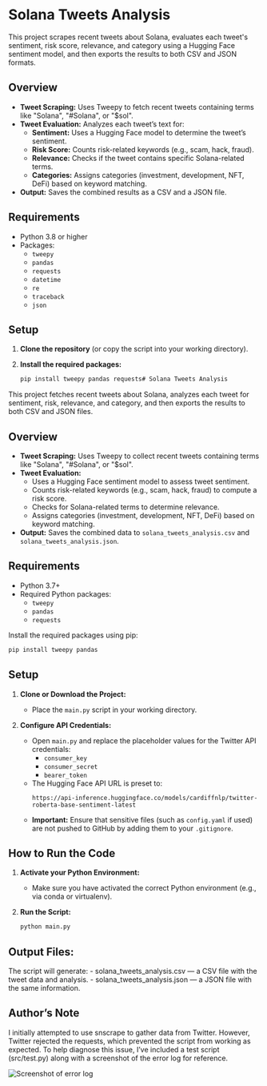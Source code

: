 # Solana Tweets Analysis

This project scrapes recent tweets about Solana, evaluates each tweet's sentiment, risk score, relevance, and category using a Hugging Face sentiment model, and then exports the results to both CSV and JSON formats.

## Overview

- **Tweet Scraping:** Uses Tweepy to fetch recent tweets containing terms like "Solana", "#Solana", or "$sol".  
- **Tweet Evaluation:** Analyzes each tweet’s text for:
  - **Sentiment:** Uses a Hugging Face model to determine the tweet’s sentiment.
  - **Risk Score:** Counts risk-related keywords (e.g., scam, hack, fraud).
  - **Relevance:** Checks if the tweet contains specific Solana-related terms.
  - **Categories:** Assigns categories (investment, development, NFT, DeFi) based on keyword matching.
- **Output:** Saves the combined results as a CSV and a JSON file.

## Requirements

- Python 3.8 or higher
- Packages:
  - `tweepy`
  - `pandas`
  - `requests`
  - `datetime`
  - `re`
  - `traceback`
  - `json`

## Setup

1. **Clone the repository** (or copy the script into your working directory).

2. **Install the required packages:**

   ```bash
   pip install tweepy pandas requests# Solana Tweets Analysis

This project fetches recent tweets about Solana, analyzes each tweet for sentiment, risk, relevance, and category, and then exports the results to both CSV and JSON files.

## Overview

- **Tweet Scraping:** Uses Tweepy to collect recent tweets containing terms like "Solana", "#Solana", or "$sol".
- **Tweet Evaluation:** 
  - Uses a Hugging Face sentiment model to assess tweet sentiment.
  - Counts risk-related keywords (e.g., scam, hack, fraud) to compute a risk score.
  - Checks for Solana-related terms to determine relevance.
  - Assigns categories (investment, development, NFT, DeFi) based on keyword matching.
- **Output:** Saves the combined data to `solana_tweets_analysis.csv` and `solana_tweets_analysis.json`.

## Requirements

- Python 3.7+
- Required Python packages:
  - `tweepy`
  - `pandas`
  - `requests`

Install the required packages using pip:

```bash
pip install tweepy pandas
```
## Setup

1. **Clone or Download the Project:**
   - Place the `main.py` script in your working directory.

2. **Configure API Credentials:**
   - Open `main.py` and replace the placeholder values for the Twitter API credentials:
     - `consumer_key`
     - `consumer_secret`
     - `bearer_token`
   - The Hugging Face API URL is preset to:
     ```
     https://api-inference.huggingface.co/models/cardiffnlp/twitter-roberta-base-sentiment-latest
     ```
   - **Important:** Ensure that sensitive files (such as `config.yaml` if used) are not pushed to GitHub by adding them to your `.gitignore`.

## How to Run the Code

1. **Activate your Python Environment:**
   - Make sure you have activated the correct Python environment (e.g., via conda or virtualenv).

2. **Run the Script:**

   ```bash
   python main.py

## Output Files:
	
  The script will generate:
	-	solana_tweets_analysis.csv — a CSV file with the tweet data and analysis.
	-	solana_tweets_analysis.json — a JSON file with the same information.

## Author’s Note

I initially attempted to use snscrape to gather data from Twitter. However, Twitter rejected the requests, which prevented the script from working as expected. To help diagnose this issue, I’ve included a test script (src/test.py) along with a screenshot of the error log for reference.

![Screenshot of error log]('../error.png')